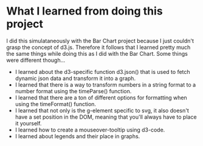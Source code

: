 # What I learned from doing this project

I did this simulataneously with the Bar Chart project because I just couldn't grasp the concept of d3.js. Therefore it follows that I learned pretty much the same things while doing this as I did with the Bar Chart. Some things were different though...

* I learned about the d3-specific function d3.json() that is used to fetch dynamic json data and transform it into a graph.
* I learned that there is a way to transform numbers in a string format to a number format using the timeParse() function.
* I learned that there are a ton of different options for formatting when using the timeFormat() function.
* I learned that not only is the g-element specific to svg, it also doesn't have a set position in the DOM, meaning that you'll always have to place it yourself.
* I learned how to create a mouseover-tooltip using d3-code.
* I learned about legends and their place in graphs.
